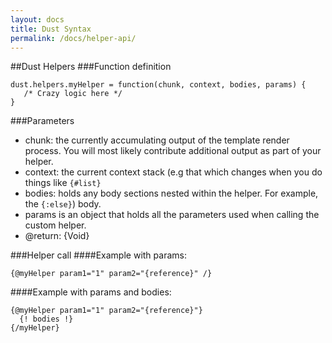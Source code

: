 ```yaml
---
layout: docs
title: Dust Syntax
permalink: /docs/helper-api/
---
```


##Dust Helpers
###Function definition

    dust.helpers.myHelper = function(chunk, context, bodies, params) {
       /* Crazy logic here */
    }

###Parameters
* chunk:  the currently accumulating output of the template render process. You will most likely contribute additional output as part of your helper.
* context: the current context stack (e.g that which changes when you do things like `{#list}`
* bodies: holds any body sections nested within the helper. For example, the `{:else}`) body.
* params is an object that holds all the parameters used when calling the custom helper.
* @return: {Void}

###Helper call
####Example with params:

    {@myHelper param1="1" param2="{reference}" /}

####Example with params and bodies:

    {@myHelper param1="1" param2="{reference}"}
      {! bodies !}
    {/myHelper}

